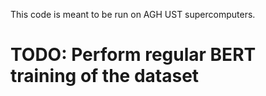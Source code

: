 This code is meant to be run on AGH UST supercomputers.

# TODO: Perform regular BERT training of the dataset
